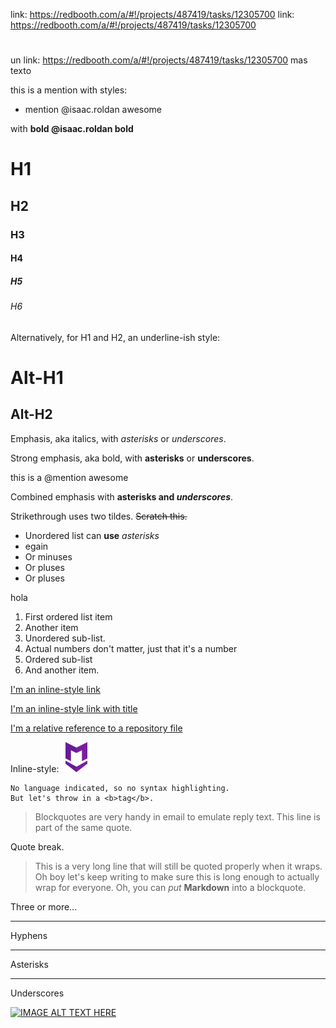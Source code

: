 link: https://redbooth.com/a/#!/projects/487419/tasks/12305700
link: https://redbooth.com/a/#!/projects/487419/tasks/12305700

#

un link: https://redbooth.com/a/#!/projects/487419/tasks/12305700 mas texto

this is a mention with styles:

- mention @isaac.roldan awesome

with **bold @isaac.roldan bold**


#
# H1
## H2
### H3
#### H4
##### H5
###### H6

Alternatively, for H1 and H2, an underline-ish style:

Alt-H1
======

Alt-H2
------

Emphasis, aka italics, with *asterisks* or _underscores_.

Strong emphasis, aka bold, with **asterisks** or __underscores__.

this is a @mention awesome

Combined emphasis with **asterisks and _underscores_**.

Strikethrough uses two tildes. ~~Scratch this.~~

* Unordered list can __use__ *asterisks*
* egain
* Or minuses
* Or pluses
* Or pluses

hola 

1. First ordered list item
2. Another item
3. Unordered sub-list.
1. Actual numbers don't matter, just that it's a number
1. Ordered sub-list
4. And another item.


[I'm an inline-style link](https://www.google.com)

[I'm an inline-style link with title](https://www.google.com "Google's Homepage")

[I'm a relative reference to a repository file](../blob/master/LICENSE)

Inline-style: 
![alt text](https://github.com/adam-p/markdown-here/raw/master/src/common/images/icon48.png "Logo Title Text 1")

```
No language indicated, so no syntax highlighting. 
But let's throw in a <b>tag</b>.
```

> Blockquotes are very handy in email to emulate reply text.
> This line is part of the same quote.

Quote break.

> This is a very long line that will still be quoted properly when it wraps. Oh boy let's keep writing to make sure this is long enough to actually wrap for everyone. Oh, you can *put* **Markdown** into a blockquote. 

Three or more...

---

Hyphens

***

Asterisks

___

Underscores


[![IMAGE ALT TEXT HERE](http://img.youtube.com/vi/YOUTUBE_VIDEO_ID_HERE/0.jpg)](http://www.youtube.com/watch?v=YOUTUBE_VIDEO_ID_HERE)

